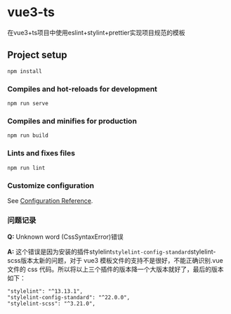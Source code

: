 # vue3-ts

在vue3+ts项目中使用eslint+stylint+prettier实现项目规范的模板

## Project setup
```
npm install
```

### Compiles and hot-reloads for development
```
npm run serve
```

### Compiles and minifies for production
```
npm run build
```

### Lints and fixes files
```
npm run lint
```

### Customize configuration
See [Configuration Reference](https://cli.vuejs.org/config/).


### 问题记录
**Q:**
Unknown word (CssSyntaxError)错误

**A:**
这个错误是因为安装的插件stylelint``stylelint-config-standard``stylelint-scss版本太新的问题，对于 vue3 模板文件的支持不是很好，不能正确识别.vue文件的 css 代码。所以将以上三个插件的版本降一个大版本就好了，最后的版本如下：
```
"stylelint": "^13.13.1",
"stylelint-config-standard": "^22.0.0",
"stylelint-scss": "^3.21.0",
```
